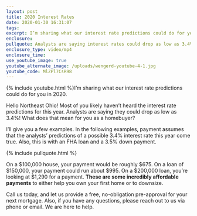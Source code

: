 ```yaml
---
layout: post
title: 2020 Interest Rates
date: 2020-01-30 16:31:07
tags:
excerpt: I’m sharing what our interest rate predictions could do for you in 2020.
enclosure:
pullquote: Analysts are saying interest rates could drop as low as 3.4%!
enclosure_type: video/mp4
enclosure_time:
use_youtube_image: true
youtube_alternate_image: /uploads/wengerd-youtube-4-1.jpg
youtube_code: MlZPl7CsR98
---
```


{% include youtube.html %}I’m sharing what our interest rate predictions could do for you in 2020.

Hello Northeast Ohio\! Most of you likely haven’t heard the interest rate predictions for this year. Analysts are saying they could drop as low as 3.4%\! What does that mean for you as a homebuyer?&nbsp;

I’ll give you a few examples. In the following examples, payment assumes that the analysts’ predictions of a possible 3.4% interest rate this year come true. Also, this is with an FHA loan and a 3.5% down payment.&nbsp;

{% include pullquote.html %}

On a $100,000 house, your payment would be roughly $675. On a loan of $150,000, your payment could run about $995. On a $200,000 loan, you’re looking at $1,290 for a payment. **These are some incredibly affordable payments** to either help you own your first home or to downsize.&nbsp;

Call us today, and let us provide a free, no-obligation pre-approval for your next mortgage. Also, if you have any questions, please reach out to us via phone or email. We are here to help.

&nbsp;
